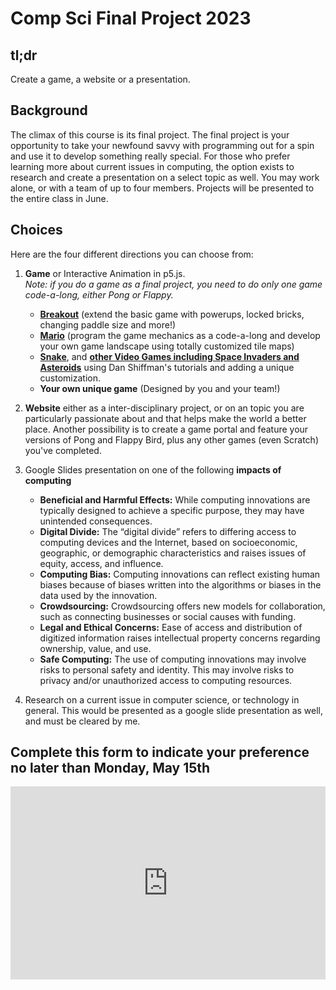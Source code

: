 # Comp Sci Final Project 2023

## tl;dr
Create a game, a website or a presentation.

## Background
The climax of this course is its final project. The final project is your opportunity to take your newfound savvy with programming out for a spin and use it to develop something really special.
For those who prefer learning more about current issues in computing, the option exists to research and create a presentation on a select topic as well. You may work alone, or with a team of up to four members.
Projects will be presented to the entire class in June.

## Choices
Here are the four different directions you can choose from:

1. **Game** or Interactive Animation in p5.js.  
*Note: if you do a game as a final project, you need to do only one game code-a-long, either Pong or Flappy.*
	- **[Breakout](https://cs50nestm.github.io/web/breakout2022/)** (extend the basic game with powerups, locked bricks, changing paddle size and more!)
	- **[Mario](https://cs50nestm.github.io/web/mario/)** (program the game mechanics as a code-a-long and develop your own game landscape using totally customized tile maps)
	- **[Snake](https://www.youtube.com/watch?v=OMoVcohRgZA)**, and **[other Video Games including Space Invaders and Asteroids](https://thecodingtrain.com/tracks/games)** using Dan Shiffman's tutorials and adding a unique customization. 
	- **Your own unique game** (Designed by you and your team!)
	
2. **Website** either as a inter-disciplinary project, or on an topic you are particularly passionate about and that helps make the world a better place. Another possibility is to create a game portal and feature your versions of Pong and Flappy Bird, plus any other games (even Scratch) you've completed.
3. Google Slides presentation on one of the following **impacts of computing**
	- **Beneficial and Harmful Effects:** While computing innovations are typically designed to achieve a specific purpose, they may have unintended consequences.
	- **Digital Divide:** The “digital divide” refers to differing access to computing devices and the Internet, based on socioeconomic, geographic, or demographic characteristics and raises issues of equity, access, and influence.
	- **Computing Bias:** Computing innovations can reflect existing human biases because of biases written into the algorithms or biases in the data used by the innovation.
	- **Crowdsourcing:** Crowdsourcing offers new models for collaboration, such as connecting businesses or social causes with funding.
	- **Legal and Ethical Concerns:** Ease of access and distribution of digitized information raises intellectual property concerns regarding ownership, value, and use.
	- **Safe Computing:** The use of computing innovations may involve risks to personal safety and identity. This may involve risks to privacy and/or unauthorized access to computing resources.
4. Research on a current issue in computer science, or technology in general. This would be presented as a google slide presentation as well, and must be cleared by me.

## Complete this form to indicate your preference no later than Monday, May 15th

<style type="text/css">
.iframe_container {
	position: relative;
	padding-bottom: 56.25%; 
	padding-top: 25px;
	height: 0;
	margin-bottom: 30px;
	background-color: #bdd4fb;
}

.iframe_container iframe {
	position: absolute;
	top: 0;
	left: 0;
	width: 100%;
	height: 100%;
}
</style>

<div class="iframe_container">
<iframe src="https://docs.google.com/forms/d/e/1FAIpQLSdmESDiC1rHixZmAIayW_NIyXu0xHpQqURtmqfjuG6Pb9k5AQ/viewform?embedded=true" width="1000" height="1119" frameborder="0" marginheight="0" marginwidth="0">Loading…</iframe>
</div>

